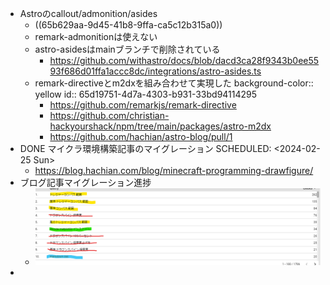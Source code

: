 - Astroのcallout/admonition/asides
	- ((65b629aa-9d45-41b8-9ffa-ca5c12b315a0))
	- remark-admonitionは使えない
	- astro-asidesはmainブランチで削除されている
		- https://github.com/withastro/docs/blob/dacd3ca28f9343b0ee5593f686d01ffa1accc8dc/integrations/astro-asides.ts
	- remark-directiveとm2dxを組み合わせて実現した
	  background-color:: yellow
	  id:: 65d19751-4d7a-4303-b931-33bd94114295
		- https://github.com/remarkjs/remark-directive
		- https://github.com/christian-hackyourshack/npm/tree/main/packages/astro-m2dx
		- https://github.com/hachian/astro-blog/pull/1
- DONE マイクラ環境構築記事のマイグレーション
  SCHEDULED: <2024-02-25 Sun>
	- https://blog.hachian.com/blog/minecraft-programming-drawfigure/
- ブログ記事マイグレーション進捗
	- ![image.png](../assets/image_1708241795659_0.png)
-